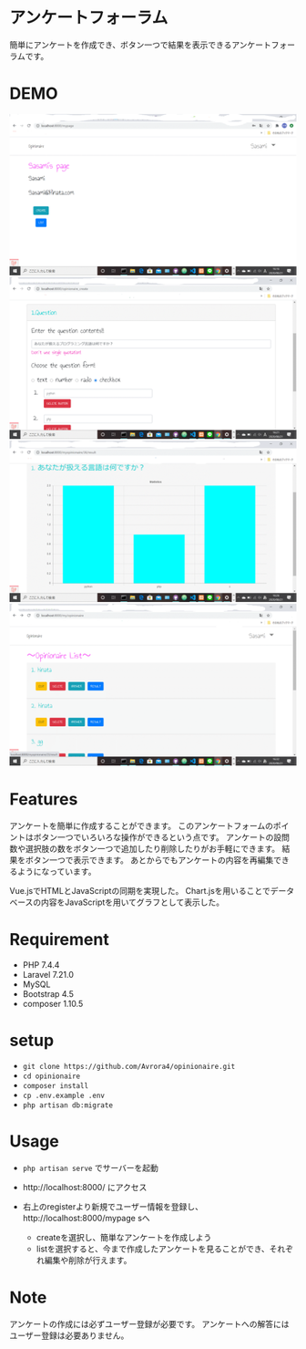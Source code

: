 # アンケートフォーラム
簡単にアンケートを作成でき、ボタン一つで結果を表示できるアンケートフォーラムです。

# DEMO
![](doc/image/sample1.gif)
![](doc/image/sample2.gif)
![](doc/image/sample3.gif)
![](doc/image/sample4.gif)
# Features
アンケートを簡単に作成することができます。
このアンケートフォームのポイントはボタン一つでいろいろな操作ができるという点です。
アンケートの設問数や選択肢の数をボタン一つで追加したり削除したりがお手軽にできます。
結果をボタン一つで表示できます。
あとからでもアンケートの内容を再編集できるようになっています。

Vue.jsでHTMLとJavaScriptの同期を実現した。
Chart.jsを用いることでデータベースの内容をJavaScriptを用いてグラフとして表示した。

# Requirement
- PHP 7.4.4
- Laravel 7.21.0
- MySQL
- Bootstrap 4.5
- composer 1.10.5


# setup
- `git clone https://github.com/Avrora4/opinionaire.git`
- `cd opinionaire`
- `composer install`
- `cp .env.example .env`
- `php artisan db:migrate`


# Usage
- `php artisan serve` でサーバーを起動
- http://localhost:8000/ にアクセス
- 右上のregisterより新規でユーザー情報を登録し、http://localhost:8000/mypage sへ

    - createを選択し、簡単なアンケートを作成しよう
    - listを選択すると、今まで作成したアンケートを見ることができ、それぞれ編集や削除が行えます。

# Note
アンケートの作成には必ずユーザー登録が必要です。
アンケートへの解答にはユーザー登録は必要ありません。